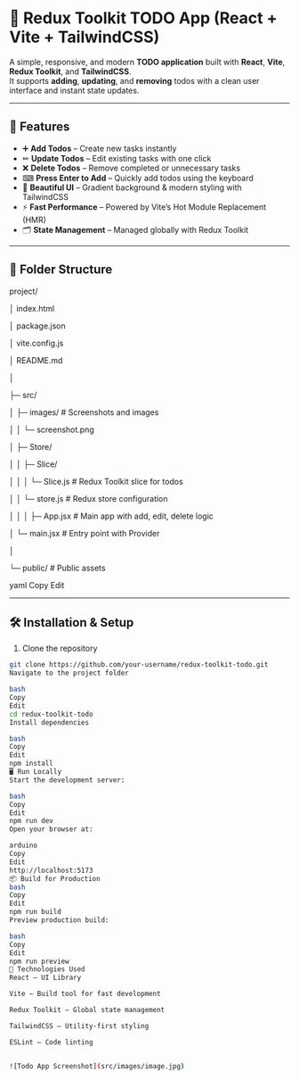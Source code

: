 # 📝 Redux Toolkit TODO App (React + Vite + TailwindCSS)

A simple, responsive, and modern **TODO application** built with **React**, **Vite**, **Redux Toolkit**, and **TailwindCSS**.  
It supports **adding**, **updating**, and **removing** todos with a clean user interface and instant state updates.

---

## 🚀 Features

- ➕ **Add Todos** – Create new tasks instantly
- ✏ **Update Todos** – Edit existing tasks with one click
- ❌ **Delete Todos** – Remove completed or unnecessary tasks
- ⌨ **Press Enter to Add** – Quickly add todos using the keyboard
- 🌈 **Beautiful UI** – Gradient background & modern styling with TailwindCSS
- ⚡ **Fast Performance** – Powered by Vite’s Hot Module Replacement (HMR)
- 🗂 **State Management** – Managed globally with Redux Toolkit

---

## 📂 Folder Structure

project/


│ index.html

│ package.json

│ vite.config.js

│ README.md

│

├─ src/

│ ├─ images/ # Screenshots and images

│ │ └─ screenshot.png

│ ├─ Store/

│ │ ├─ Slice/

│ │ │ └─ Slice.js # Redux Toolkit slice for todos

│ │ └─ store.js # Redux store configuration

│ │
│ ├─ App.jsx # Main app with add, edit, delete logic

│ └─ main.jsx # Entry point with Provider

│

└─ public/ # Public assets

yaml
Copy
Edit

---

## 🛠 Installation & Setup

1. Clone the repository
```bash
git clone https://github.com/your-username/redux-toolkit-todo.git
Navigate to the project folder

bash
Copy
Edit
cd redux-toolkit-todo
Install dependencies

bash
Copy
Edit
npm install
🖥 Run Locally
Start the development server:

bash
Copy
Edit
npm run dev
Open your browser at:

arduino
Copy
Edit
http://localhost:5173
📦 Build for Production
bash
Copy
Edit
npm run build
Preview production build:

bash
Copy
Edit
npm run preview
🧠 Technologies Used
React – UI Library

Vite – Build tool for fast development

Redux Toolkit – Global state management

TailwindCSS – Utility-first styling

ESLint – Code linting


![Todo App Screenshot](src/images/image.jpg)


